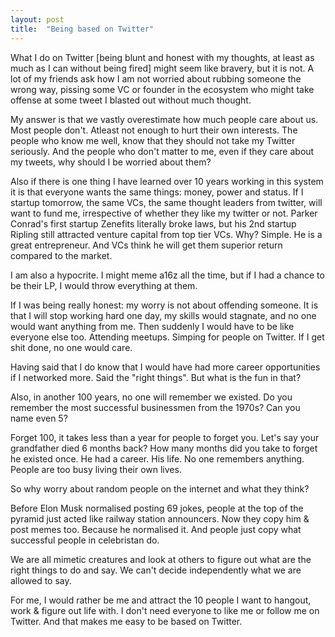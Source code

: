 ```yaml
---
layout: post
title:  "Being based on Twitter"
---
```


What I do on Twitter [being blunt and honest with my thoughts, at least as much as I can without being fired] might seem like bravery, but it is not. A lot of my friends ask how I am not worried about rubbing someone the wrong way, pissing some VC or founder in the ecosystem who might take offense at some tweet I blasted out without much thought.

My answer is that we vastly overestimate how much people care about us. Most people don't. Atleast not enough to hurt their own interests. The people who know me well, know that they should not take my Twitter seriously. And the people who don't matter to me, even if they care about my tweets, why should I be worried about them?

Also if there is one thing I have learned over 10 years working in this system it is that everyone wants the same things: money, power and status. If I startup tomorrow, the same VCs, the same thought leaders from twitter, will want to fund me, irrespective of whether they like my twitter or not. Parker Conrad's first startup Zenefits literally broke laws, but his 2nd startup Ripling still attracted venture capital from top tier VCs. Why? Simple. He is a great entrepreneur. And VCs think he will get them superior return compared to the market.

I am also a hypocrite. I might meme a16z all the time, but if I had a chance to be their LP, I would throw everything at them.

If I was being really honest: my worry is not about offending someone. It is that I will stop working hard one day, my skills would stagnate, and no one would want anything from me. Then suddenly I would have to be like everyone else too. Attending meetups. Simping for people on Twitter. If I get shit done, no one would care.

Having said that I do know that I would have had more career opportunities if I networked more. Said the "right things". But what is the fun in that?

Also, in another 100 years, no one will remember we existed. Do you remember the most successful businessmen from the 1970s? Can you name even 5?

Forget 100, it takes less than a year for people to forget you. Let's say your grandfather died 6 months back? How many months did you take to forget he existed once. He had a career. His life. No one remembers anything. People are too busy living their own lives.

So why worry about random people on the internet and what they think?

Before Elon Musk normalised posting 69 jokes, people at the top of the pyramid just acted like railway station announcers. Now they copy him & post memes too. Because he normalised it. And people just copy what successful people in celebristan do.

We are all mimetic creatures and look at others to figure out what are the right things to do and say. We can't decide independently what we are allowed to say.

For me, I would rather be me and attract the 10 people I want to hangout, work & figure out life with. I don't need everyone to like me or follow me on Twitter. And that makes me easy to be based on Twitter.
